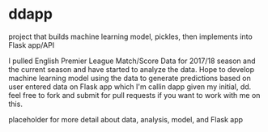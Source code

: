 # ddapp
project that builds machine learning model, pickles, then implements into Flask app/API

I pulled English Premier League Match/Score Data for 2017/18 season and the current season
and have started to analyze the data.  Hope to develop machine learning model using the data 
to generate predictions based on user entered data on Flask app which I'm callin dapp given 
my initial, dd. feel free to fork and submit for pull requests if you want to work with me 
on this.

placeholder for more detail about data, analysis, model, and Flask app
